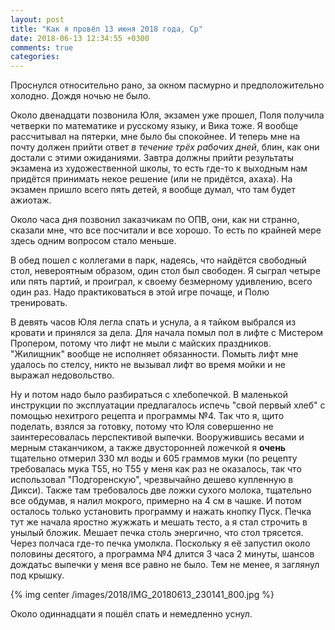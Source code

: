 ```yaml
---
layout: post
title: "Как я провёл 13 июня 2018 года, Ср"
date: 2018-06-13 12:34:55 +0300
comments: true
categories: 
---
```

Проснулся относительно рано, за окном пасмурно и предположительно холодно. Дождя ночью не было.

Около двенадцати позвонила Юля, экзамен уже прошел, Поля получила четверки по математике и русскому языку, и Вика тоже. Я вообще рассчитывал на пятерки, мне было бы спокойнее. И теперь мне на почту должен прийти ответ *в течение трёх рабочих дней*, блин, как они достали с этими ожиданиями. Завтра должны прийти результаты экзамена из художественной школы, то есть где-то к выходным нам придётся принимать некое решение (или не придётся, ахаха). На экзамен пришло всего пять детей, я вообще думал, что там будет ажиотаж.  

Около часа дня позвонил заказчикам по ОПВ, они, как ни странно, сказали мне, что все посчитали и все хорошо. То есть по крайней мере здесь одним вопросом стало меньше.

В обед пошел с коллегами в парк, надеясь, что найдётся свободный стол, невероятным образом, один стол был свободен. Я сыграл четыре или пять партий, и проиграл, к своему безмерному удивлению, всего один раз. Надо практиковаться в этой игре почаще, и Полю тренировать.


В девять часов Юля легла спать и уснула, а я тайком выбрался из кровати и принялся за дела. Для начала помыл пол в лифте с Мистером Пропером, потому что лифт не мыли с майских праздников. "Жилищник" вообще не исполняет обязанности. Помыть лифт мне удалось по стелсу, никто не вызывал лифт во время мойки и не выражал недовольство.

Ну и потом надо было разбираться с хлебопечкой. В маленькой инструкции по эксплуатации предлагалось испечь "свой первый хлеб" с помощью нехитрого рецепта и программы №4. Так что я, щито поделать, взялся за готовку, потому что Юля совершенно не заинтересовалась перспективой выпечки. Вооружившись весами и мерным стаканчиком, а также двусторонней ложечкой я **очень** тщательно отмерил 330 мл воды и 605 граммов муки (по рецепту требовалась мука Т55, но Т55 у меня как раз не оказалось, так что использовал "Подгоренскую", чрезвычайно дешево купленную в Дикси). Также там требовалось две ложки сухого молока, тщательно все обдумав, я налил мокрого, примерно на 4 см в чашке. И потом осталось только установить программу и нажать кнопку Пуск. Печка тут же начала яростно жужжать и мешать тесто, а я стал строчить в унылый бложик. Мешает печка столь энергично, что стол трясется. Через полчаса где-то печка умолкла. Поскольку я её запустил около половины десятого, а программа №4 длится 3 часа 2 минуты, шансов дождатьс выпечки у меня все равно не было. Тем не менее, я заглянул под крышку.

{% img center /images/2018/IMG_20180613_230141_800.jpg %}

Около одиннадцати я пошёл спать и немедленно уснул.